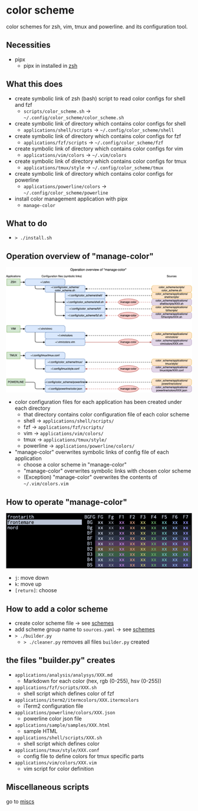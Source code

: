 # color scheme

color schemes for zsh, vim, tmux and powerline.
and its configuration tool.

## Necessities

* pipx
    * pipx in installed in [zsh](/zsh/)

## What this does

* create symbolic link of zsh (bash) script to read color configs for shell and fzf
    * `scripts/color_scheme.sh` -> `~/.config/color_scheme/color_scheme.sh`
* create symbolic link of directory which contains color configs for shell
    * `applications/shell/scripts` -> `~/.config/color_scheme/shell`
* create symbolic link of directory which contains color configs for fzf
    * `applications/fzf/scripts` -> `~/.config/color_scheme/fzf`
* create symbolic link of directory which contains color configs for vim
    * `applications/vim/colors` -> `~/.vim/colors`
* create symbolic link of directory which contains color configs for tmux
    * `applications/tmux/style` -> `~/.config/color_scheme/tmux`
* create symbolic link of directory which contains color configs for powerline
    * `applications/powerline/colors` -> `~/.config/color_scheme/powerline`
* install color management application with pipx
    * `manage-color`

## What to do

* `> ./install.sh`

## Operation overview of "manage-color"

![](manage_color.png)

* color configuration files for each application has been created under each directory
    * that directory contains color configuration file of each color scheme
    * shell -> `applications/shell/scripts/`
    * fzf -> `applications/fzf/scripts/`
    * vim -> `applications/vim/colors/`
    * tmux -> `applications/tmux/style/`
    * powerline -> `applications/powerline/colors/`
* "manage-color" overwrites symbolic links of config file of each application
    * choose a color scheme in "manage-color"
    * "manage-color" overwrites symbolic links with chosen color scheme
    * (Exception) "manage-color" overwrites the contents of `~/.vim/colors.vim`

## How to operate "manage-color"

![](manage_color_screen.png)

* `j`: move down
* `k`: move up
* `[return]`: choose

## How to add a color scheme

* create color scheme file -> see [schemes](/color_scheme/schemes/)
* add scheme group name to `sources.yaml` -> see [schemes](/color_scheme/schemes/)
* `> ./builder.py`
    * `> ./cleaner.py` removes all files `builder.py` created

## the files "builder.py" creates

* `applications/analysis/analysys/XXX.md`
    * Markdown for each color (hex, rgb (0-255), hsv (0-255))
* `applications/fzf/scripts/XXX.sh`
    * shell script which defines color of fzf
* `applications/iterm2/itermcolors/XXX.itermcolors`
    * iTerm2 configuration file
* `applications/powerline/colors/XXX.json`
    * powerline color json file
* `applications/sample/samples/XXX.html`
    * sample HTML
* `applications/shell/scripts/XXX.sh`
    * shell script which defines color
* `applications/tmux/style/XXX.conf`
    * config file to define colors for tmux specific parts
* `applications/vim/colors/XXX.vim`
    * vim script for color definition

## Miscellaneous scripts

go to [miscs](/color_scheme/miscs/)
